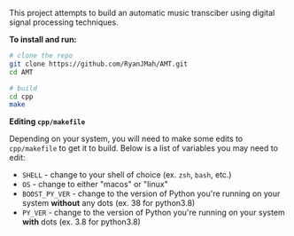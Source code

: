 This project attempts to build an automatic music transciber using
digital signal processing techniques.

**To install and run:**

```bash
# clone the repo
git clone https://github.com/RyanJMah/AMT.git
cd AMT

# build
cd cpp
make
```

**Editing `cpp/makefile`**

Depending on your system, you will need to make some edits to `cpp/makefile`
to get it to build. Below is a list of variables you may need to edit:

* `SHELL` - change to your shell of choice (ex. `zsh`, `bash`, etc.)
* `OS` - change to either "macos" or "linux"
* `BOOST_PY_VER` - change to the version of Python you're running on your
system **without** any dots (ex. 38 for python3.8)
* `PY_VER` - change to the version of Python you're running on your system 
**with** dots (ex. 3.8 for python3.8)